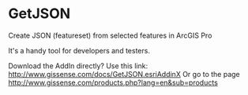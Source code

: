 # GetJSON
Create JSON (featureset) from selected features in ArcGIS Pro

It's a handy tool for developers and testers.

Download the AddIn directly? Use this link: http://www.gissense.com/docs/GetJSON.esriAddinX Or go to the page http://www.gissense.com/products.php?lang=en&sub=products
